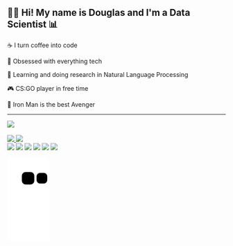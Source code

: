 ## :man_technologist: Hi! My name is Douglas and I'm a Data Scientist :bar_chart:

:coffee: I turn coffee into code

:robot: Obsessed with everything tech

:mag_right: Learning and doing research in Natural Language Processing

:video_game: CS:GO player in free time

:100: Iron Man is the best Avenger

---

![](https://komarev.com/ghpvc/?username=DougTrajano)

<div>
  <a href="https://github.com/rafaballerini">
  <img height="180em" src="https://github-readme-stats.vercel.app/api?username=DougTrajano&show_icons=true&theme=dark&hide_border=true&include_all_commits=true&count_private=true"/>
  <img height="180em" src="https://github-readme-stats.vercel.app/api/top-langs/?username=DougTrajano&layout=compact&langs_count=7&theme=dark&hide_border=true"/>
</div>
  
<div>
  <a href="https://github.com/DougTrajano" target="_blank"><img src="https://img.shields.io/badge/GITHUB-181717?style=for-the-badge&logo=github&logoColor=white" target="_blank"></a>
  <a href="https://www.linkedin.com/in/douglas-trajano/" target="_blank"><img src="https://img.shields.io/badge/-LinkedIn-%230077B5?style=for-the-badge&logo=linkedin&logoColor=white" target="_blank"></a>
  <a href = "mailto:douglas.trajano@outlook.com"><img src="https://img.shields.io/badge/Outlook-0078D4?style=for-the-badge&logo=microsoft-outlook&logoColor=white" target="_blank"></a>
 	<a href="https://twitter.com/doug_trajano" target="_blank"><img src="https://img.shields.io/badge/Twitter-1DA1F2?style=for-the-badge&logo=twitter&logoColor=white" target="_blank"></a>
  <a href="https://instagram.com/dougtrajano" target="_blank"><img src="https://img.shields.io/badge/-Instagram-%23E4405F?style=for-the-badge&logo=instagram&logoColor=white" target="_blank"></a>
  <a href="https://steamcommunity.com/id/dougtrajano/"><img src="https://img.shields.io/badge/steam-%23000000.svg?style=for-the-badge&logo=steam&logoColor=white" target="_blank"></a>
  
  ![Snake animation](https://github.com/DougTrajano/DougTrajano/blob/output/github-contribution-grid-snake.svg)
</div>
